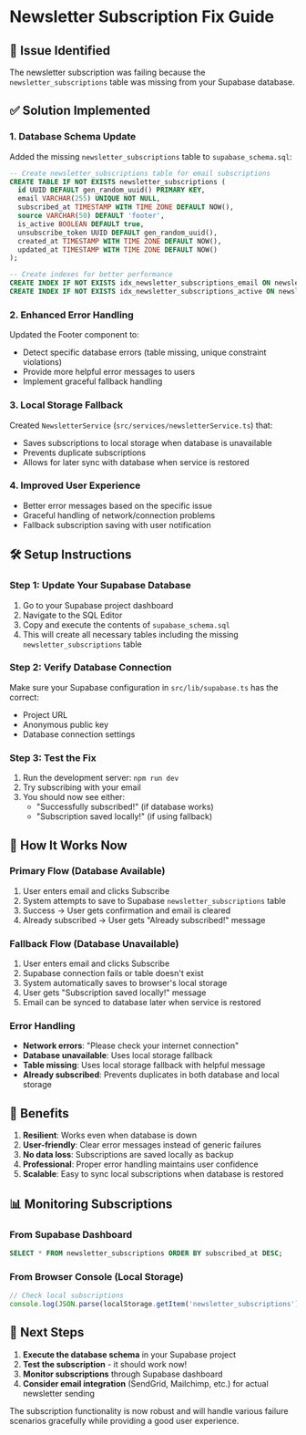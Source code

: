 # Newsletter Subscription Fix Guide

## 🚨 Issue Identified
The newsletter subscription was failing because the `newsletter_subscriptions` table was missing from your Supabase database.

## ✅ Solution Implemented

### 1. **Database Schema Update**
Added the missing `newsletter_subscriptions` table to `supabase_schema.sql`:

```sql
-- Create newsletter_subscriptions table for email subscriptions
CREATE TABLE IF NOT EXISTS newsletter_subscriptions (
  id UUID DEFAULT gen_random_uuid() PRIMARY KEY,
  email VARCHAR(255) UNIQUE NOT NULL,
  subscribed_at TIMESTAMP WITH TIME ZONE DEFAULT NOW(),
  source VARCHAR(50) DEFAULT 'footer',
  is_active BOOLEAN DEFAULT true,
  unsubscribe_token UUID DEFAULT gen_random_uuid(),
  created_at TIMESTAMP WITH TIME ZONE DEFAULT NOW(),
  updated_at TIMESTAMP WITH TIME ZONE DEFAULT NOW()
);

-- Create indexes for better performance
CREATE INDEX IF NOT EXISTS idx_newsletter_subscriptions_email ON newsletter_subscriptions(email);
CREATE INDEX IF NOT EXISTS idx_newsletter_subscriptions_active ON newsletter_subscriptions(is_active);
```

### 2. **Enhanced Error Handling**
Updated the Footer component to:
- Detect specific database errors (table missing, unique constraint violations)
- Provide more helpful error messages to users
- Implement graceful fallback handling

### 3. **Local Storage Fallback**
Created `NewsletterService` (`src/services/newsletterService.ts`) that:
- Saves subscriptions to local storage when database is unavailable
- Prevents duplicate subscriptions
- Allows for later sync with database when service is restored

### 4. **Improved User Experience**
- Better error messages based on the specific issue
- Graceful handling of network/connection problems
- Fallback subscription saving with user notification

## 🛠️ **Setup Instructions**

### Step 1: Update Your Supabase Database
1. Go to your Supabase project dashboard
2. Navigate to the SQL Editor
3. Copy and execute the contents of `supabase_schema.sql`
4. This will create all necessary tables including the missing `newsletter_subscriptions` table

### Step 2: Verify Database Connection
Make sure your Supabase configuration in `src/lib/supabase.ts` has the correct:
- Project URL
- Anonymous public key
- Database connection settings

### Step 3: Test the Fix
1. Run the development server: `npm run dev`
2. Try subscribing with your email
3. You should now see either:
   - "Successfully subscribed!" (if database works)
   - "Subscription saved locally!" (if using fallback)

## 🔧 **How It Works Now**

### Primary Flow (Database Available)
1. User enters email and clicks Subscribe
2. System attempts to save to Supabase `newsletter_subscriptions` table
3. Success → User gets confirmation and email is cleared
4. Already subscribed → User gets "Already subscribed!" message

### Fallback Flow (Database Unavailable)
1. User enters email and clicks Subscribe
2. Supabase connection fails or table doesn't exist
3. System automatically saves to browser's local storage
4. User gets "Subscription saved locally!" message
5. Email can be synced to database later when service is restored

### Error Handling
- **Network errors**: "Please check your internet connection"
- **Database unavailable**: Uses local storage fallback
- **Table missing**: Uses local storage fallback with helpful message
- **Already subscribed**: Prevents duplicates in both database and local storage

## 🚀 **Benefits**

1. **Resilient**: Works even when database is down
2. **User-friendly**: Clear error messages instead of generic failures
3. **No data loss**: Subscriptions are saved locally as backup
4. **Professional**: Proper error handling maintains user confidence
5. **Scalable**: Easy to sync local subscriptions when database is restored

## 📊 **Monitoring Subscriptions**

### From Supabase Dashboard
```sql
SELECT * FROM newsletter_subscriptions ORDER BY subscribed_at DESC;
```

### From Browser Console (Local Storage)
```javascript
// Check local subscriptions
console.log(JSON.parse(localStorage.getItem('newsletter_subscriptions') || '[]'));
```

## 🎯 **Next Steps**

1. **Execute the database schema** in your Supabase project
2. **Test the subscription** - it should work now!
3. **Monitor subscriptions** through Supabase dashboard
4. **Consider email integration** (SendGrid, Mailchimp, etc.) for actual newsletter sending

The subscription functionality is now robust and will handle various failure scenarios gracefully while providing a good user experience.